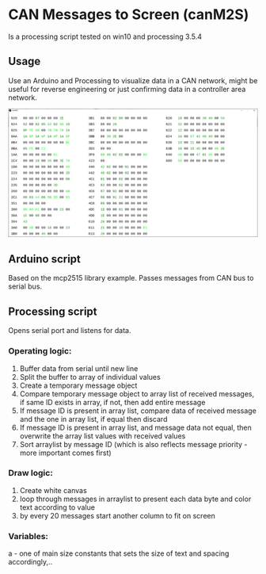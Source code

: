 # CAN Messages to Screen (canM2S)
Is a processing script tested on win10 and processing 3.5.4

## Usage
Use an Arduino and Processing to visualize data in a CAN network, might be useful for reverse engineering or just confirming data in a controller area network.

![screenshot](https://github.com/henriVennikas/canM2S/blob/master/screenshot.png)


## Arduino script
Based on the mcp2515 library example. Passes messages from CAN bus to serial bus.


## Processing script
Opens serial port and listens for data.

### Operating logic:
1) Buffer data from serial until new line
2) Split the buffer to array of individual values
3) Create a temporary message object
4) Compare temporary message object to array list of received messages, if same ID exists in array, if not, then add entire message
5) If message ID is present in array list, compare data of received message and the one in array list, if equal then discard
6) If message ID is present in array list, and message data not equal, then overwrite the array list values with received values
7) Sort arraylist by message ID (which is also reflects message priority - more important comes first)

### Draw logic:
1) Create white canvas
2) loop through messages in arraylist to present each data byte and color text according to value
3) by every 20 messages start another column to fit on screen 

### Variables:
a - one of main size constants that sets the size of text and spacing accordingly,..
